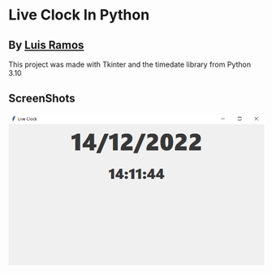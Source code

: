 # Live Clock In Python
## By [Luis Ramos](https://github.com/LuisRamosOfficial) 
This project was made with Tkinter and the timedate library from Python 3.10


## ScreenShots

<img src="ScreenShots/1.png">

